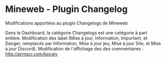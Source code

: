 # Mineweb - Plugin Changelog
Modifications apportées au plugin Changelogs de Mineweb

Dans le Dashboard, la catégorie Changelogs est une catégorie à part entière.
Modification des label (Mise à jour, Information, Important, et Danger, remplacés par Information, Mise à jour jeu, Mise à jour Site, et Mise à jour Discord).
Modification de l'affichage des des commentaires : http://prntscr.com/kocgiy
